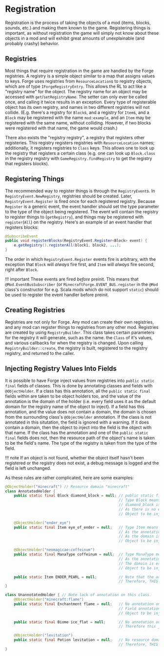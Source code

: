 Registration
============

Registration is the process of taking the objects of a mod (items, blocks, sounds, etc.) and making them known to the game. Registering things is important, as without registration the game will simply not know about these objects in a mod and will exhibit great amounts of unexplainable (and probably crashy) behavior.

Registries
----------

Most things that require registration in the game are handled by the Forge registries. A registry is a simple object similar to a map that assigns values to keys. Forge uses registries from `ResourceLocation`s to registry objects, which are of type `IForgeRegistryEntry`. This allows the RL to act like a "registry name" for the object. The registry name for an object may be accessed with `get`/`setRegistryName`. The setter can only ever be called once, and calling it twice results in an exception. Every type of registerable object has its own registry, and names in two different registries will not collide. (E.g. there's a registry for `Block`s, and a registry for `Item`s, and a `Block` may be registered with the name `mod:example`, and an `Item` may be registered with the same name, without colliding. However, if two blocks were registered with that name, the game would crash.)

There also exists the "registry registry", a registry that registers other registeries. This registry registers registries with `ResourceLocation` names; additionally, it registers registries to `Class` keys. This allows one to look up the registry that registers a certain class (e.g. one can look up `Block.class` in the registry registry with `GameRegistry.findRegistry` to get the registry that registers blocks).

Registering Things
------------------

The recommended way to register things is through the `RegistryEvent`s. In `RegistryEvent.NewRegistry`, registries should be created. Later, `RegistryEvent.Register` is fired once for each registered registry. Because `Register` is a generic event, the event handler should set the type parameter to the type of the object being registered. The event will contain the registry to register things to (`getRegistry`), and things may be registered with `register`(`All`) on the registry. Here's an example of an event handler that registers blocks:

```java
@SubscribeEvent
public void registerBlocks(RegistryEvent.Register<Block> event) {
    e.getRegistry().registerAll(block1, block2, ...);
}
```

The order in which `RegistryEvent.Register` events fire is arbitrary, with the exception that `Block` will *always* fire first, and `Item` will *always* fire second, right after `Block`.

!!! important
    These events are fired *before* preinit. This means that `@Mod.EventBusSubscriber` (or `MinecraftForge.EVENT_BUS.register` in the `@Mod` class's constructor for e.g. Scala mods which do not support `static`) should be used to register the event handler before preinit.

Creating Registries
-------------------

Registries are not only for Forge. Any mod can create their own registries, and any mod can register things to registries from any other mod. Registries are created by using `RegistryBuilder`. This class takes certain parameters for the registry it will generate, such as the name. the `Class` of it's values, and various callbacks for when the registry is changed. Upon calling `RegistryBuilder::create`, the registry is built, registered to the registry registry, and returned to the caller.

Injecting Registry Values Into Fields
-------------------------------------

It is possible to have Forge inject values from registries into `public static final` fields of classes. This is done by annotating classes and fields with `@ObjectHolder`. If a class has this annotation, all the `public static final` fields within are taken to be object holders too, and the value of the annotation is the domain of the holder (i.e. every field uses it as the default domain for the registry name of the object to inject). If a field has this annotation, and the value does not contain a domain, the domain is chosen from the surrounding class's `@ObjectHolder` annotation. If the class is not annotated in this situtation, the field is ignored with a warning. If it does contain a domain, then the object to inject into the field is the object with that name. If the class has the annotation and one of the `public static final` fields does not, then the resource path of the object's name is taken to be the field's name. The type of the registry is taken from the type of the field.

!!! note
    If an object is not found, whether the object itself hasn't been registered or the registry does not exist, a debug message is logged and the field is left unchanged.

As these rules are rather complicated, here are some examples:

```java
@ObjectHolder("minecraft") // Resource domain "minecraft"
class AnnotatedHolder {
    public static final Block diamond_block = null; // public static final is required.
                                                    // Type Block means that the Block registry will be queried.
                                                    // diamond_block is the field name, and as the field is not annotated it is taken to be the resource path.
                                                    // As there is no explicit domain, "minecraft" is inherited from the class.
                                                    // Object to be injected: "minecraft:diamond_block" from the Block registry.

    @ObjectHolder("ender_eye")
    public static final Item eye_of_ender = null;   // Type Item means that the Item registry will be queried.
                                                    // As the annotation has the value "ender_eye", that overrides the field's name.
                                                    // As the domain is not explicit, "minecraft" is inherited from the class.
                                                    // Object to be injected: "minecraft:ender_eye" from the Item registry.

    @ObjectHolder("neomagicae:coffeinum")
    public static final ManaType coffeinum = null;  // Type ManaType means that the ManaType registry will be queried. This is obviously a registry made by a mod.
                                                    // As the annotation has the value "neomagicae:coffeinum", that overrides the field's name.
                                                    // The domain is explicit, and is "neomagicae", overriding the class's "minecraft" default.
                                                    // Object to be injected: "neomagicae:coffeinum" from the ManaType registry.

    public static Item ENDER_PEARL = null;          // Note that the actual name is "minecraft:ender_pearl", not "minecraft:ENDER_PEARL".
                                                    // Therefore, THIS WILL FAIL. The field has to be lowecased or annotated.
}

class UnannotatedHolder { // Note lack of annotation on this class.
    @ObjectHolder("minecraft:flame")
    public static final Enchantment flame = null;   // No annotation on the class means that there is no preset domain to inherit.
                                                    // Field annotation supplies all the information for the object.
                                                    // Object to be injected: "minecraft:flame" from the Enchantment registry.

    public static final Biome ice_flat = null;      // No annotation on the class or the field.
                                                    // Therefore this just gets ignored.

    @ObjectHolder("levitation")
    public static final Potion levitation = null;   // No resource domain in annotation, and no default specified by class annotation.
                                                    // Therefore, THIS WILL FAIL. The field annotation needs a domain, or the class needs an annotation.
}
```
